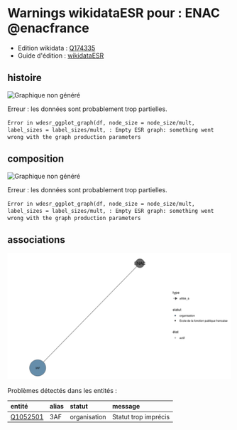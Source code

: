 Warnings wikidataESR pour : ENAC @enacfrance
================

- Edition wikidata : [Q174335](https://www.wikidata.org/wiki/Q174335)
- Guide d'édition : [wikidataESR](https://github.com/cpesr/wikidataESR/)



## histoire 

![Graphique non généré](https://github.com/cpesr/wikidataESR/blob/master/plots/etablissements/Q174335-histoire.png) 

Erreur : les données sont probablement trop partielles.
```
Error in wdesr_ggplot_graph(df, node_size = node_size/mult, label_sizes = label_sizes/mult, : Empty ESR graph: something went wrong with the graph production parameters

``` 



## composition 

![Graphique non généré](https://github.com/cpesr/wikidataESR/blob/master/plots/etablissements/Q174335-composition.png) 

Erreur : les données sont probablement trop partielles.
```
Error in wdesr_ggplot_graph(df, node_size = node_size/mult, label_sizes = label_sizes/mult, : Empty ESR graph: something went wrong with the graph production parameters

``` 



## associations 

![Graphique non généré](https://github.com/cpesr/wikidataESR/blob/master/plots/etablissements/Q174335-associations.png) 



Problèmes détectés dans les entités :

|entité                                             |alias |statut       |message              |
|:--------------------------------------------------|:-----|:------------|:--------------------|
|[Q1052501](https://www.wikidata.org/wiki/Q1052501) |3AF   |organisation |Statut trop imprécis |
